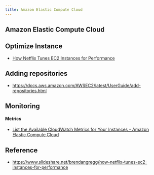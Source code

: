 ```yaml
---
title: Amazon Elastic Compute Cloud
---
```


## Amazon Elastic Compute Cloud


## Optimize Instance 
* [How Netflix Tunes EC2 Instances for Performance](https://www.slideshare.net/brendangregg/how-netflix-tunes-ec2-instances-for-performance)

## Adding repositories
* https://docs.aws.amazon.com/AWSEC2/latest/UserGuide/add-repositories.html

## Monitoring

#### Metrics
* [List the Available CloudWatch Metrics for Your Instances \- Amazon Elastic Compute Cloud](https://docs.aws.amazon.com/AWSEC2/latest/UserGuide/viewing_metrics_with_cloudwatch.html)


## Reference
* https://www.slideshare.net/brendangregg/how-netflix-tunes-ec2-instances-for-performance
